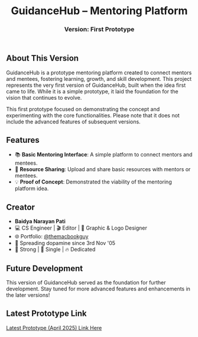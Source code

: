 <!DOCTYPE html>
<html lang="en">
<head>
</head>
<body>
  <header>
    <h1>GuidanceHub – Mentoring Platform</h1>
    <h3>Version: First Prototype</h3>
  </header>
  
  <section>
    <h2>About This Version</h2>
    <p>
      GuidanceHub is a prototype mentoring platform created to connect mentors and mentees,
      fostering learning, growth, and skill development. This project represents the very 
      first version of GuidanceHub, built when the idea first came to life. While it is 
      a simple prototype, it laid the foundation for the vision that continues to evolve.
    </p>
    <p>
      This first prototype focused on demonstrating the concept and experimenting with 
      the core functionalities. Please note that it does not include the advanced features 
      of subsequent versions.
    </p>
  </section>

  <section>
    <h2>Features</h2>
    <ul>
      <li>📚 <strong>Basic Mentoring Interface</strong>: A simple platform to connect mentors and mentees.</li>
      <li>🔗 <strong>Resource Sharing</strong>: Upload and share basic resources with mentors or mentees.</li>
      <li>💡 <strong>Proof of Concept</strong>: Demonstrated the viability of the mentoring platform idea.</li>
    </ul>
  </section>

  <section>
    <h2>Creator</h2>
    <ul>
      <li><strong>Baidya Narayan Pati</strong></li>
      <li>💻 CS Engineer | 🎬 Editor | 🎨 Graphic & Logo Designer</li>
      <li>🌐 Portfolio: <a href="https://bento.me/themacbookguy" target="_blank">@themacbookguy</a></li>
      <li>💫 Spreading dopamine since 3rd Nov '05</li>
      <li>💪 Strong | 💙 Single | 🔥 Dedicated</li>
    </ul>
  </section>

  <section>
    <h2>Future Development</h2>
    <p>
      This version of GuidanceHub served as the foundation for further development. 
      Stay tuned for more advanced features and enhancements in the later versions!
    </p>
  </section>

 <section>
    <h2>Latest Prototype Link</h2>
    <p>
      <a href="https://github.com/bnpati/GuidanceHub-April25-Frontend" target="_blank">Latest Prototype (April 2025) Link Here</a>
    </p>
  </section>
</body>
</html>
